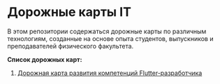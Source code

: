 # Дорожные карты IT

В этом репозитории содержаться дорожные карты по различным технологиям, созданные на основе опыта студентов, выпускников и преподавателей физического факультета.

**Список дорожных карт:**

1. [Дорожная карта развития компетенций Flutter-разработчика](https://github.com/physcodestyle/roadmap/tree/flutter)